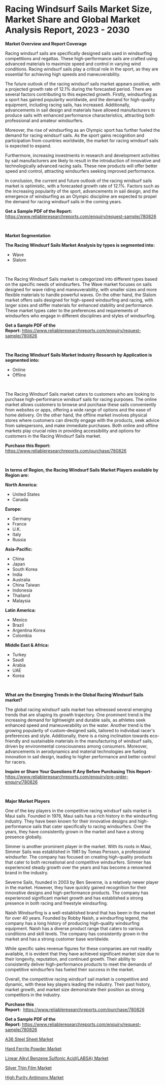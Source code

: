 <p><h1>Racing Windsurf Sails Market Size, Market Share and Global Market Analysis Report, 2023 - 2030</h1></p><p><strong>Market Overview and Report Coverage</strong></p>
<p><p>Racing windsurf sails are specifically designed sails used in windsurfing competitions and regattas. These high-performance sails are crafted using advanced materials to maximize speed and control in varying wind conditions. Racing windsurf sails play a critical role in the sport, as they are essential for achieving high speeds and maneuverability.</p><p>The future outlook of the racing windsurf sails market appears positive, with a projected growth rate of 12.1% during the forecasted period. There are several factors contributing to this expected growth. Firstly, windsurfing as a sport has gained popularity worldwide, and the demand for high-quality equipment, including racing sails, has increased. Additionally, advancements in sail design and materials have allowed manufacturers to produce sails with enhanced performance characteristics, attracting both professional and amateur windsurfers.</p><p>Moreover, the rise of windsurfing as an Olympic sport has further fueled the demand for racing windsurf sails. As the sport gains recognition and participation from countries worldwide, the market for racing windsurf sails is expected to expand.</p><p>Furthermore, increasing investments in research and development activities by sail manufacturers are likely to result in the introduction of innovative and technologically advanced racing sails. These new products will offer better speed and control, attracting windsurfers seeking improved performance.</p><p>In conclusion, the current and future outlook of the racing windsurf sails market is optimistic, with a forecasted growth rate of 12.1%. Factors such as the increasing popularity of the sport, advancements in sail design, and the emergence of windsurfing as an Olympic discipline are expected to propel the demand for racing windsurf sails in the coming years.</p></p>
<p><strong>Get a Sample PDF of the Report:</strong> <a href="https://www.reliableresearchreports.com/enquiry/request-sample/780826">https://www.reliableresearchreports.com/enquiry/request-sample/780826</a></p>
<p>&nbsp;</p>
<p><strong>Market Segmentation</strong></p>
<p><strong>The Racing Windsurf Sails Market Analysis by types is segmented into:</strong></p>
<p><ul><li>Wave</li><li>Slalom</li></ul></p>
<p>&nbsp;</p>
<p><p>The Racing Windsurf Sails market is categorized into different types based on the specific needs of windsurfers. The Wave market focuses on sails designed for wave riding and maneuverability, with smaller sizes and more flexible materials to handle powerful waves. On the other hand, the Slalom market offers sails designed for high-speed windsurfing and racing, with larger sizes and stiffer materials for enhanced stability and performance. These market types cater to the preferences and requirements of windsurfers who engage in different disciplines and styles of windsurfing.</p></p>
<p><strong>Get a Sample PDF of the Report:</strong>&nbsp;<a href="https://www.reliableresearchreports.com/enquiry/request-sample/780826">https://www.reliableresearchreports.com/enquiry/request-sample/780826</a></p>
<p>&nbsp;</p>
<p><strong>The Racing Windsurf Sails Market Industry Research by Application is segmented into:</strong></p>
<p><ul><li>Online</li><li>Offline</li></ul></p>
<p>&nbsp;</p>
<p><p>The Racing Windsurf Sails market caters to customers who are looking to purchase high-performance windsurf sails for racing purposes. The online market allows customers to browse and purchase these sails conveniently from websites or apps, offering a wide range of options and the ease of home delivery. On the other hand, the offline market involves physical stores where customers can directly engage with the products, seek advice from salespersons, and make immediate purchases. Both online and offline markets play crucial roles in providing accessibility and options for customers in the Racing Windsurf Sails market.</p></p>
<p><strong>Purchase this Report:</strong>&nbsp; <a href="https://www.reliableresearchreports.com/purchase/780826">https://www.reliableresearchreports.com/purchase/780826</a></p>
<p>&nbsp;</p>
<p><strong>In terms of Region, the Racing Windsurf Sails Market Players available by Region are:</strong></p>
<p>
    <p> <strong> North America: </strong>
        <ul>
            <li>United States</li>
            <li>Canada</li>
        </ul>
        </p> 
    <p> <strong> Europe: </strong>
        <ul>
            <li>Germany</li>
            <li>France</li>
            <li>U.K.</li>
            <li>Italy</li>
            <li>Russia</li>
        </ul>
        </p> 
    <p> <strong> Asia-Pacific: </strong>
        <ul>
            <li>China</li>
            <li>Japan</li>
            <li>South Korea</li>
            <li>India</li>
            <li>Australia</li>
            <li>China Taiwan</li>
            <li>Indonesia</li>
            <li>Thailand</li>
            <li>Malaysia</li>
        </ul>
        </p> 
    <p> <strong> Latin America: </strong>
        <ul>
            <li>Mexico</li>
            <li>Brazil</li>
            <li>Argentina Korea</li>
            <li>Colombia</li>
        </ul>
        </p> 
    <p> <strong> Middle East & Africa: </strong>
        <ul>
            <li>Turkey</li>
            <li>Saudi</li>
            <li>Arabia</li>
            <li>UAE</li>
            <li>Korea</li>
        </ul>
    </p>
    </p>
<p>&nbsp;</p>
<p><strong>What are the Emerging Trends in the Global Racing Windsurf Sails market?</strong></p>
<p><p>The global racing windsurf sails market has witnessed several emerging trends that are shaping its growth trajectory. One prominent trend is the increasing demand for lightweight and durable sails, as athletes seek enhanced speed and maneuverability on the water. Another trend is the growing popularity of custom-designed sails, tailored to individual racer's preferences and style. Additionally, there is a rising inclination towards eco-friendly and sustainable materials in the manufacturing of windsurf sails, driven by environmental consciousness among consumers. Moreover, advancements in aerodynamics and material technologies are fueling innovation in sail design, leading to higher performance and better control for racers.</p></p>
<p><strong>Inquire or Share Your Questions If Any Before Purchasing This Report</strong>- <a href="https://www.reliableresearchreports.com/enquiry/pre-order-enquiry/780826">https://www.reliableresearchreports.com/enquiry/pre-order-enquiry/780826</a></p>
<p>&nbsp;</p>
<p><strong>Major Market Players</strong></p>
<p><p>One of the key players in the competitive racing windsurf sails market is Maui sails. Founded in 1976, Maui sails has a rich history in the windsurfing industry. They have been known for their innovative designs and high-performance sails that cater specifically to racing windsurfers. Over the years, they have consistently grown in the market and have a strong presence globally.</p><p>Simmer is another prominent player in the market. With its roots in Maui, Simmer Sails was established in 1981 by Tomas Persson, a professional windsurfer. The company has focused on creating high-quality products that cater to both recreational and competitive windsurfers. Simmer has experienced steady growth over the years and has become a renowned brand in the industry.</p><p>Severne Sails, founded in 2003 by Ben Severne, is a relatively newer player in the market. However, they have quickly gained recognition for their innovative designs and high-performance products. The company has experienced significant market growth and has established a strong presence in both racing and freestyle windsurfing.</p><p>Naish Windsurfing is a well-established brand that has been in the market for over 40 years. Founded by Robby Naish, a windsurfing legend, the company has a long history of producing high-quality windsurfing equipment. Naish has a diverse product range that caters to various conditions and skill levels. The company has consistently grown in the market and has a strong customer base worldwide.</p><p>While specific sales revenue figures for these companies are not readily available, it is evident that they have achieved significant market size due to their longevity, reputation, and continued growth. Their ability to consistently deliver high-performance products to meet the demands of competitive windsurfers has fueled their success in the market.</p><p>Overall, the competitive racing windsurf sail market is competitive and dynamic, with these key players leading the industry. Their past history, market growth, and market size demonstrate their position as strong competitors in the industry.</p></p>
<p><strong>Purchase this Report:</strong>&nbsp;&nbsp;<a href="https://www.reliableresearchreports.com/purchase/780826">https://www.reliableresearchreports.com/purchase/780826</a></p>
<p></p>
<p><strong>Get a Sample PDF of the Report:</strong>&nbsp;<a href="https://www.reliableresearchreports.com/enquiry/request-sample/780826">https://www.reliableresearchreports.com/enquiry/request-sample/780826</a></p>
<p><p><a href="https://www.linkedin.com/pulse/a36-steel-sheet-market-size-share-global-analysis-report-2023/">A36 Steel Sheet Market</a></p><p><a href="https://www.linkedin.com/pulse/hard-ferrite-powder-market-challenges-opportunities-growth/">Hard Ferrite Powder Market</a></p><p><a href="https://medium.com/@linneahilll6456/linear-alkyl-benzene-sulfonic-acid-labsa-market-research-report-its-history-and-forecast-2023-to-3fb65dbd7432">Linear Alkyl Benzene Sulfonic Acid(LABSA) Market</a></p><p><a href="https://medium.com/@bonniehoppe2023/silver-thin-film-market-exploring-market-share-market-trends-and-future-growth-f13aac544984">Silver Thin Film Market</a></p><p><a href="https://www.linkedin.com/pulse/high-purity-antimony-market-share-amp-new-trends-analysis/">High Purity Antimony Market</a></p></p>